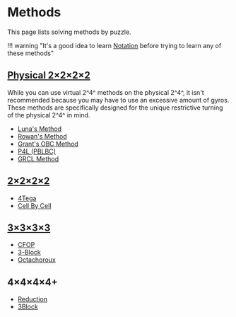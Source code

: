 # Methods

This page lists solving methods by puzzle.

!!! warning "It's a good idea to learn [Notation](/notation) before trying to learn any of these methods"

## [Physical 2×2×2×2](/puzzles/physical/2x2x2x2)

While you can use virtual 2^4^ methods on the physical 2^4^, it isn't recommended because you may have to use an excessive amount of gyros. These methods are specifically designed for the unique restrictive turning of the physical 2^4^ in mind.

- [Luna's Method](/methods/2x2x2x2-physical/luna)
- [Rowan's Method](/methods/2x2x2x2-physical/rowan)
- [Grant's OBC Method](/methods/2x2x2x2-physical/grant)
- [P4L (PBLBC)](/methods/2x2x2x2-physical/p4l)
- [GRCL Method](/methods/2x2x2x2-physical/grcl)

## [2×2×2×2](/puzzles/2x2x2x2)

- [4Tega](/methods/2x2x2x2/4tega)
- [Cell By Cell](/methods/2x2x2x2/cell-by-cell)

## [3×3×3×3](/puzzles/3x3x3x3)

- [CFOP](/methods/3x3x3x3/cfop)
- [3-Block](/methods/3x3x3x3/3block)
- [Octachoroux](/methods/3x3x3x3/octachoroux)

## 4×4×4×4+

- [Reduction](/methods/big-cube-reduction)
- [3Block](/methods/3x3x3x3/3block/#big-cubes)
